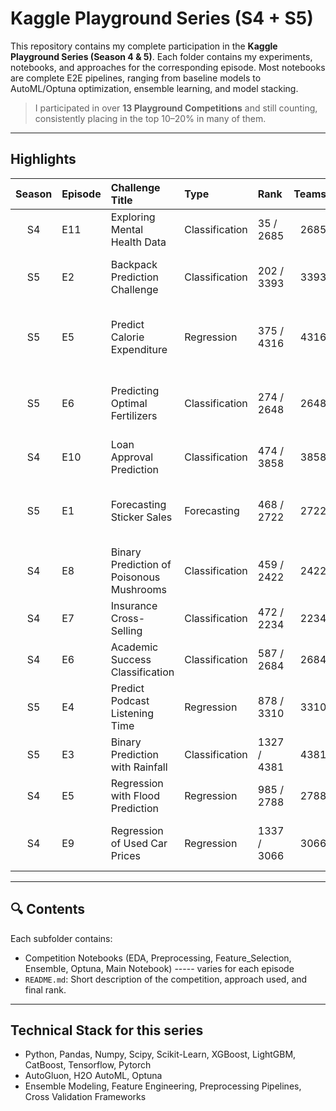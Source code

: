 # Kaggle Playground Series (S4 + S5)

This repository contains my complete participation in the **Kaggle Playground Series (Season 4 & 5)**. Each folder contains my experiments, notebooks, and approaches for the corresponding episode. Most notebooks are complete E2E pipelines, ranging from baseline models to AutoML/Optuna optimization, ensemble learning, and model stacking.

>  I participated in over **13 Playground Competitions** and still counting, consistently placing in the top 10–20% in many of them.

---

##  Highlights

| Season | Episode | Challenge Title                                | Type           | Rank         | Teams | Percentile | Metric                                      |
|:------:|:--------|:-----------------------------------------------|:---------------|:-------------|------:|-----------:|:---------------------------------------------|
| S4     | E11     | Exploring Mental Health Data                   | Classification | 35 / 2685    | 2685  | Top 1.3%   | Accuracy                                     |
| S5     | E2      | Backpack Prediction Challenge                  | Classification | 202 / 3393   | 3393  | Top 5.9%   | Root Mean Squared Error (RMSE)              |
| S5     | E5      | Predict Calorie Expenditure                    | Regression     | 375 / 4316   | 4316  | Top 8.6%   | Root Mean Squared Logarithmic Error (RMSLE) |
| S5     | E6      | Predicting Optimal Fertilizers                 | Classification | 274 / 2648   | 2648  | Top 10.3%  | Mean Average Precision @ 3 (MAP@3)          |
| S4     | E10     | Loan Approval Prediction                       | Classification | 474 / 3858   | 3858  | Top 12.2%  | Area Under the ROC Curve                    |
| S5     | E1      | Forecasting Sticker Sales                      | Forecasting    | 468 / 2722   | 2722  | Top 17.2%  | Mean Absolute Percentage Error (MAPE)       |
| S4     | E8      | Binary Prediction of Poisonous Mushrooms      | Classification | 459 / 2422   | 2422  | Top 18.9%  | Matthews Correlation Coefficient (MCC)      |
| S4     | E7      | Insurance Cross-Selling                        | Classification | 472 / 2234   | 2234  | Top 21.1%  | Area Under the ROC Curve                    |
| S4     | E6      | Academic Success Classification                | Classification | 587 / 2684   | 2684  | Top 21.9%  | Accuracy                                     |
| S5     | E4      | Predict Podcast Listening Time                 | Regression     | 878 / 3310   | 3310  | Top 26.5%  | Root Mean Squared Error (RMSE)              |
| S5     | E3      | Binary Prediction with Rainfall                | Classification | 1327 / 4381  | 4381  | Top 30.3%  | Area Under the ROC Curve                    |
| S4     | E5      | Regression with Flood Prediction               | Regression     | 985 / 2788   | 2788  | Top 35.3%  | R2 Score                                     |
| S4     | E9      | Regression of Used Car Prices                  | Regression     | 1337 / 3066  | 3066  | Top 43.6%  | Root Mean Squared Error (RMSE)              |


---

## 🔍 Contents

Each subfolder contains:
- Competition Notebooks (EDA, Preprocessing, Feature_Selection, Ensemble, Optuna, Main Notebook) ----- varies for each episode
- `README.md`: Short description of the competition, approach used, and final rank.

---

##  Technical Stack for this series

- Python, Pandas, Numpy, Scipy, Scikit-Learn, XGBoost, LightGBM, CatBoost, Tensorflow, Pytorch
- AutoGluon, H2O AutoML, Optuna
- Ensemble Modeling, Feature Engineering, Preprocessing Pipelines, Cross Validation Frameworks
